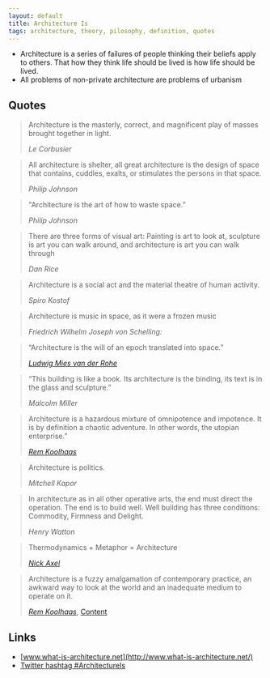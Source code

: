 ```yaml
---
layout: default
title: Architecture Is
tags: architecture, theory, pilosophy, definition, quotes
---
```


* Architecture is a series of failures of people thinking their beliefs apply
  to others. That how they think life should be lived is how life should be
  lived.
* All problems of non-private architecture are problems of urbanism


## Quotes

> Architecture is the masterly, correct, and magnificent play of masses brought
> together in light.
>
> <cite>Le Corbusier</cite>

> All architecture is shelter, all great architecture is the design of space
> that contains, cuddles, exalts, or stimulates the persons in that space.
>
> <cite>Philip Johnson</cite>

> "Architecture is the art of how to waste space.”
>
> <cite>Philip Johnson</cite>

> There are three forms of visual art: Painting is art to look at, sculpture
> is art you can walk around, and architecture is art you can walk through
>
> <cite>Dan Rice</cite>

> Architecture is a social act and the material theatre of human activity.
>
> <cite>Spiro Kostof</cite>
>

> Architecture is music in space, as it were a frozen music
>
> <cite>Friedrich Wilhelm Joseph von Schelling:</cite>

> “Architecture is the will of an epoch translated into space.”
>
> <cite>[Ludwig Mies van der Rohe](mies_van_der_rohe)</cite>

> “This building is like a book. Its architecture is the binding, its text is
> in the glass and sculpture.”
>
> <cite>Malcolm Miller</cite>

> Architecture is a hazardous mixture of omnipotence and impotence. It is by
> definition a chaotic adventure. In other words, the utopian enterprise.”
>
> <cite>[Rem Koolhaas](rem_koolhaas)</cite>

> Architecture is politics.
>
> <cite>Mitchell Kapor</cite>

> In architecture as in all other operative arts, the end must direct the
> operation. The end is to build well. Well building has three conditions:
> Commodity, Firmness and Delight.
>
> <cite>Henry Watton</cite>

> Thermodynamics + Metaphor = Architecture
>
> <cite>[Nick Axel](https://twitter.com/alucidwake/status/321930686296633344)</cite>

> Architecture is a fuzzy amalgamation of contemporary practice, an awkward way
> to look at the world and an inadequate medium to operate on it.
>
> <cite>[Rem Koolhaas](rem_koolhaas)</cite>, [Content](http://amzn.to/23kabPa)


## Links

* [www.what-is-architecture.net](http://www.what-is-architecture.net/)
* [Twitter hashtag #ArchitectureIs](https://twitter.com/search?q=%23architectureis)

